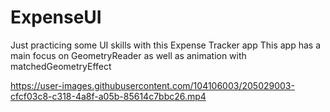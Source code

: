 # ExpenseUI
Just practicing some UI skills with this Expense Tracker app
This app has a main focus on GeometryReader as well as animation with matchedGeometryEffect



https://user-images.githubusercontent.com/104106003/205029003-cfcf03c8-c318-4a8f-a05b-85614c7bbc26.mp4

